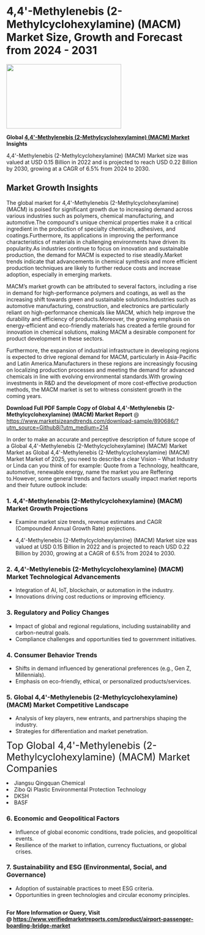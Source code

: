 <H1>4,4'-Methylenebis (2-Methylcyclohexylamine) (MACM) Market Size, Growth and Forecast from 2024 - 2031</H1><img class="aligncenter size-medium wp-image-584254" src="https://thirdeyenews.in/wp-content/uploads/2024/09/Global-Market-Research-300x168.jpeg" alt="" width="300" height="168" /><p><strong>Global&nbsp;<a href="https://www.marketsizeandtrends.com/download-sample/890686/?utm_source=Github8j?utm_medium=214">4,4'-Methylenebis (2-Methylcyclohexylamine) (MACM) Market</a> Insights</strong></p><p>4,4'-Methylenebis (2-Methylcyclohexylamine) (MACM) Market size was valued at USD 0.15 Billion in 2022 and is projected to reach USD 0.22 Billion by 2030, growing at a CAGR of 6.5% from 2024 to 2030.</p><p><h2>Market Growth Insights</h2> <p>The global market for 4,4'-Methylenebis (2-Methylcyclohexylamine) (MACM) is poised for significant growth due to increasing demand across various industries such as polymers, chemical manufacturing, and automotive.The compound's unique chemical properties make it a critical ingredient in the production of specialty chemicals, adhesives, and coatings.Furthermore, its applications in improving the performance characteristics of materials in challenging environments have driven its popularity.As industries continue to focus on innovation and sustainable production, the demand for MACM is expected to rise steadily.Market trends indicate that advancements in chemical synthesis and more efficient production techniques are likely to further reduce costs and increase adoption, especially in emerging markets.</p> <p>MACM’s market growth can be attributed to several factors, including a rise in demand for high-performance polymers and coatings, as well as the increasing shift towards green and sustainable solutions.Industries such as automotive manufacturing, construction, and electronics are particularly reliant on high-performance chemicals like MACM, which help improve the durability and efficiency of products.Moreover, the growing emphasis on energy-efficient and eco-friendly materials has created a fertile ground for innovation in chemical solutions, making MACM a desirable component for product development in these sectors.</p> <p>Furthermore, the expansion of industrial infrastructure in developing regions is expected to drive regional demand for MACM, particularly in Asia-Pacific and Latin America.Manufacturers in these regions are increasingly focusing on localizing production processes and meeting the demand for advanced chemicals in line with evolving environmental standards.With growing investments in R&D and the development of more cost-effective production methods, the MACM market is set to witness consistent growth in the coming years.</p> <p></p><p><span class=""><strong>Download Full PDF Sample Copy of Global 4,4'-Methylenebis (2-Methylcyclohexylamine) (MACM) Market Report</strong> @ <a href="https://www.marketsizeandtrends.com/download-sample/890686/?utm_source=Github8j?utm_medium=214" target="_blank">https://www.marketsizeandtrends.com/download-sample/890686/?utm_source=Github8j?utm_medium=214</a></span></p><p>In order to make an accurate and perceptive description of future scope of a Global&nbsp;4,4'-Methylenebis (2-Methylcyclohexylamine) (MACM) Market Market as Global&nbsp;4,4'-Methylenebis (2-Methylcyclohexylamine) (MACM) Market Market of 2025, you need to describe a clear Vision &ndash; What Industry or Linda can you think of for example: Quote from a Technology, healthcare, automotive, renewable energy, name the market you are Reffering to.However, some general trends and factors usually impact market reports and their future outlook include:</p><h3>1.&nbsp;<strong>4,4'-Methylenebis (2-Methylcyclohexylamine) (MACM) Market Growth Projections</strong></h3><ul><li>Examine market size trends, revenue estimates and CAGR (Compounded Annual Growth Rate) projections.</li><li><p>4,4'-Methylenebis (2-Methylcyclohexylamine) (MACM) Market size was valued at USD 0.15 Billion in 2022 and is projected to reach USD 0.22 Billion by 2030, growing at a CAGR of 6.5% from 2024 to 2030.</p></li></ul><h3>2.&nbsp;<strong>4,4'-Methylenebis (2-Methylcyclohexylamine) (MACM) Market Technological Advancements</strong></h3><ul><li>Integration of AI, IoT, blockchain, or automation in the industry.</li><li>Innovations driving cost reductions or improving efficiency.</li></ul><h3>3.&nbsp;<strong>Regulatory and Policy Changes</strong></h3><ul><li>Impact of global and regional regulations, including sustainability and carbon-neutral goals.</li><li>Compliance challenges and opportunities tied to government initiatives.</li></ul><h3>4.&nbsp;<strong>Consumer Behavior Trends</strong></h3><ul><li>Shifts in demand influenced by generational preferences (e.g., Gen Z, Millennials).</li><li>Emphasis on eco-friendly, ethical, or personalized products/services.</li></ul><h3>5.&nbsp;<strong>Global 4,4'-Methylenebis (2-Methylcyclohexylamine) (MACM) Market Competitive Landscape</strong></h3><ul><li>Analysis of key players, new entrants, and partnerships shaping the industry.</li><li>Strategies for differentiation and market penetration.</li></ul><p data-pm-slice="1 1 []"><span style="color: inherit; font-family: inherit; font-size: 25px;">Top Global 4,4'-Methylenebis (2-Methylcyclohexylamine) (MACM) Market Companies</span></p><div class="" data-test-id=""><p><li>Jiangsu Qingquan Chemical</li><li> Zibo Qi Plastic Environmental Protection Technology</li><li> DKSH</li><li> BASF</li></p></div><h3>6.&nbsp;<strong>Economic and Geopolitical Factors</strong></h3><ul><li>Influence of global economic conditions, trade policies, and geopolitical events.</li><li>Resilience of the market to inflation, currency fluctuations, or global crises.</li></ul><h3>7.&nbsp;<strong>Sustainability and ESG (Environmental, Social, and Governance)</strong></h3><ul><li>Adoption of sustainable practices to meet ESG criteria.</li><li>Opportunities in green technologies and circular economy principles.</li></ul><h2><strong style="font-size: 14px;">For More Information or Query, Visit @&nbsp;</strong><a style="background-color: #ffffff; font-size: 14px;" href="https://www.marketsizeandtrends.com/report/44-methylenebis-2-methylcyclohexylamine-macm-market/" target="_blank">https://www.verifiedmarketreports.com/product/airport-passenger-boarding-bridge-market</a></h2>